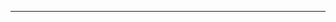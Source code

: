 <!--
CO_OP_TRANSLATOR_METADATA:
{
  "original_hash": "cffce88f960004dcc957455277e790f9",
  "translation_date": "2025-08-27T23:44:16+00:00",
  "source_file": "03-GettingStarted/05-stdio-server/README.md",
  "language_code": "da"
}
-->


---

